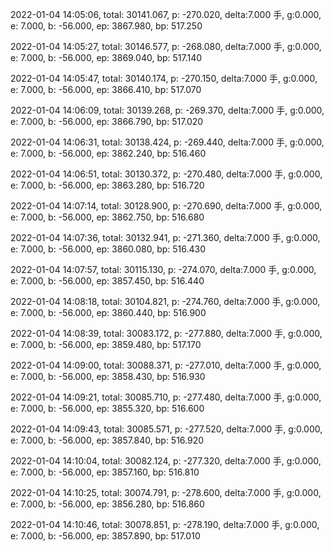 2022-01-04 14:05:06, total: 30141.067, p: -270.020, delta:7.000 手, g:0.000, e: 7.000, b: -56.000, ep: 3867.980, bp: 517.250

2022-01-04 14:05:27, total: 30146.577, p: -268.080, delta:7.000 手, g:0.000, e: 7.000, b: -56.000, ep: 3869.040, bp: 517.140

2022-01-04 14:05:47, total: 30140.174, p: -270.150, delta:7.000 手, g:0.000, e: 7.000, b: -56.000, ep: 3866.410, bp: 517.070

2022-01-04 14:06:09, total: 30139.268, p: -269.370, delta:7.000 手, g:0.000, e: 7.000, b: -56.000, ep: 3866.790, bp: 517.020

2022-01-04 14:06:31, total: 30138.424, p: -269.440, delta:7.000 手, g:0.000, e: 7.000, b: -56.000, ep: 3862.240, bp: 516.460

2022-01-04 14:06:51, total: 30130.372, p: -270.480, delta:7.000 手, g:0.000, e: 7.000, b: -56.000, ep: 3863.280, bp: 516.720

2022-01-04 14:07:14, total: 30128.900, p: -270.690, delta:7.000 手, g:0.000, e: 7.000, b: -56.000, ep: 3862.750, bp: 516.680

2022-01-04 14:07:36, total: 30132.941, p: -271.360, delta:7.000 手, g:0.000, e: 7.000, b: -56.000, ep: 3860.080, bp: 516.430

2022-01-04 14:07:57, total: 30115.130, p: -274.070, delta:7.000 手, g:0.000, e: 7.000, b: -56.000, ep: 3857.450, bp: 516.440

2022-01-04 14:08:18, total: 30104.821, p: -274.760, delta:7.000 手, g:0.000, e: 7.000, b: -56.000, ep: 3860.440, bp: 516.900

2022-01-04 14:08:39, total: 30083.172, p: -277.880, delta:7.000 手, g:0.000, e: 7.000, b: -56.000, ep: 3859.480, bp: 517.170

2022-01-04 14:09:00, total: 30088.371, p: -277.010, delta:7.000 手, g:0.000, e: 7.000, b: -56.000, ep: 3858.430, bp: 516.930

2022-01-04 14:09:21, total: 30085.710, p: -277.480, delta:7.000 手, g:0.000, e: 7.000, b: -56.000, ep: 3855.320, bp: 516.600

2022-01-04 14:09:43, total: 30085.571, p: -277.520, delta:7.000 手, g:0.000, e: 7.000, b: -56.000, ep: 3857.840, bp: 516.920

2022-01-04 14:10:04, total: 30082.124, p: -277.320, delta:7.000 手, g:0.000, e: 7.000, b: -56.000, ep: 3857.160, bp: 516.810

2022-01-04 14:10:25, total: 30074.791, p: -278.600, delta:7.000 手, g:0.000, e: 7.000, b: -56.000, ep: 3856.280, bp: 516.860

2022-01-04 14:10:46, total: 30078.851, p: -278.190, delta:7.000 手, g:0.000, e: 7.000, b: -56.000, ep: 3857.890, bp: 517.010